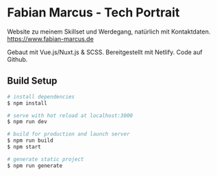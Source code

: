 # Fabian Marcus - Tech Portrait

Website zu meinem Skillset und Werdegang, natürlich mit Kontaktdaten.
https://www.fabian-marcus.de

Gebaut mit Vue.js/Nuxt.js & SCSS. Bereitgestellt mit Netlify. Code auf Github.

## Build Setup

``` bash
# install dependencies
$ npm install

# serve with hot reload at localhost:3000
$ npm run dev

# build for production and launch server
$ npm run build
$ npm start

# generate static project
$ npm run generate
```